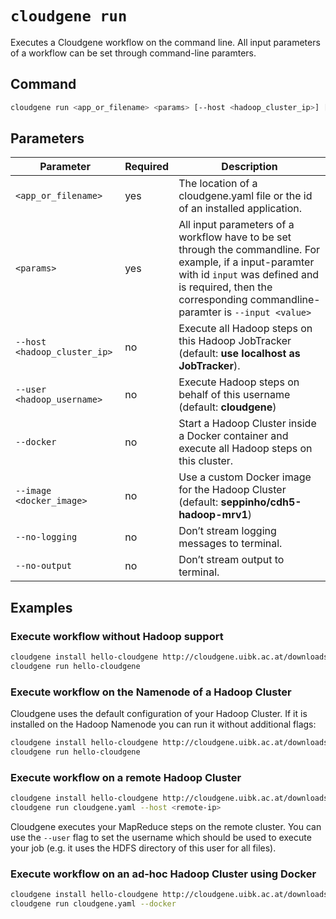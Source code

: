 # `cloudgene run`


Executes a Cloudgene workflow on the command line. All input parameters of a workflow can be set through command-line paramters.

## Command

```bash
cloudgene run <app_or_filename> <params> [--host <hadoop_cluster_ip>] [--user <hadoop_username>] [--docker] [--image <docker_image>] [--no-logging] [--no-output]
```
## Parameters

| Parameter                 | Required | Description |
| --- | --- | --- |
| `<app_or_filename>` | yes | The location of a cloudgene.yaml file or the id of an installed application. |
| `<params>` | yes | All input parameters of a workflow have to be set through the commandline. For example, if a input-paramter with id `input` was defined and is required, then the corresponding commandline-paramter is `--input <value>` |
| `--host <hadoop_cluster_ip>` | no | Execute all Hadoop steps on this Hadoop JobTracker (default: **use localhost as JobTracker**). |
| `--user <hadoop_username>` | no | Execute Hadoop steps on behalf of this username (default: **cloudgene**) |
| `--docker` | no | Start a Hadoop Cluster inside a Docker container and execute all Hadoop steps on this cluster. |
| `--image <docker_image>` | no | Use a custom Docker image for the Hadoop Cluster (default: **seppinho/cdh5-hadoop-mrv1**) |
| `--no-logging` | no | Don’t stream logging messages to terminal. |
| `--no-output` | no | Don’t stream output to terminal. |

## Examples

### Execute workflow without Hadoop support

```bash
cloudgene install hello-cloudgene http://cloudgene.uibk.ac.at/downloads/hello-cloudgene
cloudgene run hello-cloudgene
```

### Execute workflow on the Namenode of a Hadoop Cluster

Cloudgene uses the default configuration of your Hadoop Cluster. If it is installed on the Hadoop Namenode you can run it without additional flags:

```bash
cloudgene install hello-cloudgene http://cloudgene.uibk.ac.at/downloads/hello-cloudgene
cloudgene run hello-cloudgene
```
### Execute workflow on a remote Hadoop Cluster

```bash
cloudgene install hello-cloudgene http://cloudgene.uibk.ac.at/downloads/hello-cloudgene
cloudgene run cloudgene.yaml --host <remote-ip>
```

Cloudgene executes your MapReduce steps on the remote cluster. You can use the `--user` flag to set the username which should be used to execute your job (e.g. it uses the HDFS directory of this user for all files).

### Execute workflow on an ad-hoc Hadoop Cluster using Docker

```bash
cloudgene install hello-cloudgene http://cloudgene.uibk.ac.at/downloads/hello-cloudgene
cloudgene run cloudgene.yaml --docker
```
